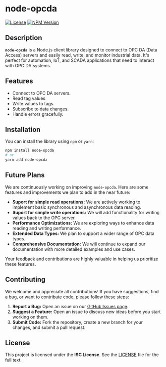 # node-opcda

[![License](https://img.shields.io/badge/license-ISC-blue.svg)](LICENSE)
[![NPM Version](https://img.shields.io/npm/v/node-opcda.svg)](https://www.npmjs.com/package/node-opcda)

## Description

**`node-opcda`** is a Node.js client library designed to connect to OPC DA (Data Access) servers and easily read, write, and monitor industrial data. It's perfect for automation, IoT, and SCADA applications that need to interact with OPC DA systems.

## Features

* Connect to OPC DA servers.
* Read tag values.
* Write values to tags.
* Subscribe to data changes.
* Handle errors gracefully.

## Installation

You can install the library using `npm` or `yarn`:

```bash
npm install node-opcda
# or
yarn add node-opcda
```

## Future Plans

We are continuously working on improving `node-opcda`. Here are some features and improvements we plan to add in the near future:

* **Suport for simple read operations:** We are actively working to implement basic synchronous and asynchronous data reading.
* **Suport for simple write operations:** We will add functionality for writing values back to the OPC server.
* **Performance Optimizations:** We are exploring ways to enhance data reading and writing performance.
* **Extended Data Types:** We plan to support a wider range of OPC data types.
* **Comprehensive Documentation:** We will continue to expand our documentation with more detailed examples and use cases.

Your feedback and contributions are highly valuable in helping us prioritize these features.

## Contributing

We welcome and appreciate all contributions! If you have suggestions, find a bug, or want to contribute code, please follow these steps:

1.  **Report a Bug:** Open an issue on our [GitHub Issues page](https://github.com/your-username/your-repo-name/issues).
2.  **Suggest a Feature:** Open an issue to discuss new ideas before you start working on them.
3.  **Submit Code:** Fork the repository, create a new branch for your changes, and submit a pull request.

## License

This project is licensed under the **ISC License**. See the [LICENSE](LICENSE) file for the full text.